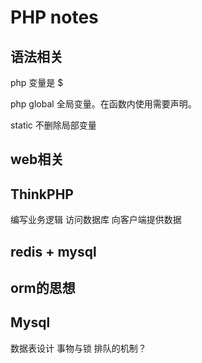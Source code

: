 # PHP notes

## 语法相关

php 变量是 $

php global 全局变量。在函数内使用需要声明。

static 不删除局部变量

## web相关

## ThinkPHP
编写业务逻辑
访问数据库
向客户端提供数据
## redis + mysql

## orm的思想
## Mysql
数据表设计
事物与锁
排队的机制？



